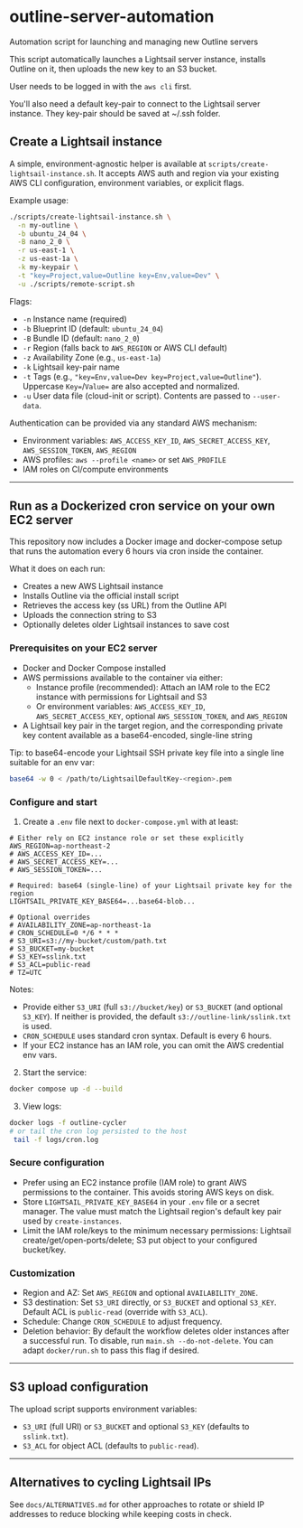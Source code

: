 # outline-server-automation

Automation script for launching and managing new Outline servers

This script automatically launches a Lightsail server instance, installs Outline on it, then uploads the new key to an S3 bucket.

User needs to be logged in with the `aws cli` first.

You'll also need a default key-pair to connect to the Lightsail server instance. They key-pair should be saved at ~/.ssh folder.

## Create a Lightsail instance

A simple, environment-agnostic helper is available at `scripts/create-lightsail-instance.sh`. It accepts AWS auth and region via your existing AWS CLI configuration, environment variables, or explicit flags.

Example usage:

```bash
./scripts/create-lightsail-instance.sh \
  -n my-outline \
  -b ubuntu_24_04 \
  -B nano_2_0 \
  -r us-east-1 \
  -z us-east-1a \
  -k my-keypair \
  -t "key=Project,value=Outline key=Env,value=Dev" \
  -u ./scripts/remote-script.sh
```

Flags:

- `-n` Instance name (required)
- `-b` Blueprint ID (default: `ubuntu_24_04`)
- `-B` Bundle ID (default: `nano_2_0`)
- `-r` Region (falls back to `AWS_REGION` or AWS CLI default)
- `-z` Availability Zone (e.g., `us-east-1a`)
- `-k` Lightsail key-pair name
- `-t` Tags (e.g., `"key=Env,value=Dev key=Project,value=Outline"`). Uppercase `Key=`/`Value=` are also accepted and normalized.
- `-u` User data file (cloud-init or script). Contents are passed to `--user-data`.

Authentication can be provided via any standard AWS mechanism:

- Environment variables: `AWS_ACCESS_KEY_ID`, `AWS_SECRET_ACCESS_KEY`, `AWS_SESSION_TOKEN`, `AWS_REGION`
- AWS profiles: `aws --profile <name>` or set `AWS_PROFILE`
- IAM roles on CI/compute environments

---

## Run as a Dockerized cron service on your own EC2 server

This repository now includes a Docker image and docker-compose setup that runs the automation every 6 hours via cron inside the container.

What it does on each run:

- Creates a new AWS Lightsail instance
- Installs Outline via the official install script
- Retrieves the access key (ss URL) from the Outline API
- Uploads the connection string to S3
- Optionally deletes older Lightsail instances to save cost

### Prerequisites on your EC2 server

- Docker and Docker Compose installed
- AWS permissions available to the container via either:
  - Instance profile (recommended): Attach an IAM role to the EC2 instance with permissions for Lightsail and S3
  - Or environment variables: `AWS_ACCESS_KEY_ID`, `AWS_SECRET_ACCESS_KEY`, optional `AWS_SESSION_TOKEN`, and `AWS_REGION`
- A Lightsail key pair in the target region, and the corresponding private key content available as a base64-encoded, single-line string

Tip: to base64-encode your Lightsail SSH private key file into a single line suitable for an env var:

```bash
base64 -w 0 < /path/to/LightsailDefaultKey-<region>.pem
```

### Configure and start

1. Create a `.env` file next to `docker-compose.yml` with at least:

```
# Either rely on EC2 instance role or set these explicitly
AWS_REGION=ap-northeast-2
# AWS_ACCESS_KEY_ID=...
# AWS_SECRET_ACCESS_KEY=...
# AWS_SESSION_TOKEN=...

# Required: base64 (single-line) of your Lightsail private key for the region
LIGHTSAIL_PRIVATE_KEY_BASE64=...base64-blob...

# Optional overrides
# AVAILABILITY_ZONE=ap-northeast-1a
# CRON_SCHEDULE=0 */6 * * *
# S3_URI=s3://my-bucket/custom/path.txt
# S3_BUCKET=my-bucket
# S3_KEY=sslink.txt
# S3_ACL=public-read
# TZ=UTC
```

Notes:

- Provide either `S3_URI` (full `s3://bucket/key`) or `S3_BUCKET` (and optional `S3_KEY`). If neither is provided, the default `s3://outline-link/sslink.txt` is used.
- `CRON_SCHEDULE` uses standard cron syntax. Default is every 6 hours.
- If your EC2 instance has an IAM role, you can omit the AWS credential env vars.

2. Start the service:

```bash
docker compose up -d --build
```

3. View logs:

```bash
docker logs -f outline-cycler
# or tail the cron log persisted to the host
 tail -f logs/cron.log
```

### Secure configuration

- Prefer using an EC2 instance profile (IAM role) to grant AWS permissions to the container. This avoids storing AWS keys on disk.
- Store `LIGHTSAIL_PRIVATE_KEY_BASE64` in your `.env` file or a secret manager. The value must match the Lightsail region's default key pair used by `create-instances`.
- Limit the IAM role/keys to the minimum necessary permissions: Lightsail create/get/open-ports/delete; S3 put object to your configured bucket/key.

### Customization

- Region and AZ: Set `AWS_REGION` and optional `AVAILABILITY_ZONE`.
- S3 destination: Set `S3_URI` directly, or `S3_BUCKET` and optional `S3_KEY`. Default ACL is `public-read` (override with `S3_ACL`).
- Schedule: Change `CRON_SCHEDULE` to adjust frequency.
- Deletion behavior: By default the workflow deletes older instances after a successful run. To disable, run `main.sh --do-not-delete`. You can adapt `docker/run.sh` to pass this flag if desired.

---

## S3 upload configuration

The upload script supports environment variables:

- `S3_URI` (full URI) or `S3_BUCKET` and optional `S3_KEY` (defaults to `sslink.txt`).
- `S3_ACL` for object ACL (defaults to `public-read`).

---

## Alternatives to cycling Lightsail IPs

See `docs/ALTERNATIVES.md` for other approaches to rotate or shield IP addresses to reduce blocking while keeping costs in check.
